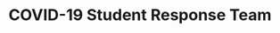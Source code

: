 ---
category: 'projects'
title: "COVID-19 Student Response Team"
description: "The website of the Harvard Medical Students COVID-19 Response Team -- a group of HMS students producing and disseminating educational resources, as well as coordinating activism initiatives surrounding COVID-19."
link: "https://covidstudentresponse.org/"
background: "#BC3B43"
tools: ["Hugo"]
---